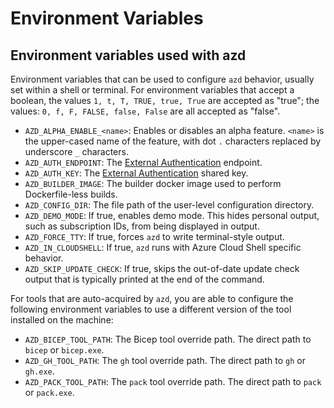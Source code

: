 # Environment Variables

## Environment variables used with azd

Environment variables that can be used to configure `azd` behavior, usually set within a shell or terminal. For environment variables that accept a boolean, the values `1, t, T, TRUE, true, True` are accepted as "true"; the values: `0, f, F, FALSE, false, False` are all accepted as "false".

- `AZD_ALPHA_ENABLE_<name>`: Enables or disables an alpha feature. `<name>` is the upper-cased name of the feature, with dot `.` characters replaced by underscore `_` characters.
- `AZD_AUTH_ENDPOINT`: The [External Authentication](./external-authentication.md) endpoint.
- `AZD_AUTH_KEY`: The [External Authentication](./external-authentication.md) shared key.
- `AZD_BUILDER_IMAGE`: The builder docker image used to perform Dockerfile-less builds.
- `AZD_CONFIG_DIR`: The file path of the user-level configuration directory.
- `AZD_DEMO_MODE`: If true, enables demo mode. This hides personal output, such as subscription IDs, from being displayed in output.
- `AZD_FORCE_TTY`: If true, forces `azd` to write terminal-style output.
- `AZD_IN_CLOUDSHELL`: If true, `azd` runs with Azure Cloud Shell specific behavior.
- `AZD_SKIP_UPDATE_CHECK`: If true, skips the out-of-date update check output that is typically printed at the end of the command.

For tools that are auto-acquired by `azd`, you are able to configure the following environment variables to use a different version of the tool installed on the machine:

- `AZD_BICEP_TOOL_PATH`: The Bicep tool override path. The direct path to `bicep` or `bicep.exe`.
- `AZD_GH_TOOL_PATH`: The `gh` tool override path. The direct path to `gh` or `gh.exe`.
- `AZD_PACK_TOOL_PATH`: The `pack` tool override path. The direct path to `pack` or `pack.exe`.
